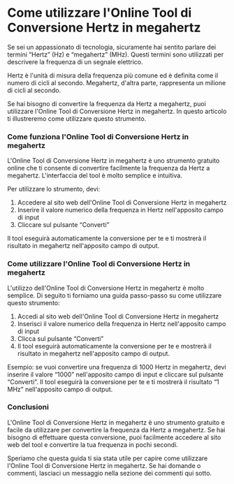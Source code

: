Come utilizzare l'Online Tool di Conversione Hertz in megahertz
===============================================================

Se sei un appassionato di tecnologia, sicuramente hai sentito parlare dei termini “Hertz” (Hz) e “megahertz” (MHz). Questi termini sono utilizzati per descrivere la frequenza di un segnale elettrico.

Hertz è l'unità di misura della frequenza più comune ed è definita come il numero di cicli al secondo. Megahertz, d'altra parte, rappresenta un milione di cicli al secondo.

Se hai bisogno di convertire la frequenza da Hertz a megahertz, puoi utilizzare l'Online Tool di Conversione Hertz in megahertz. In questo articolo ti illustreremo come utilizzare questo strumento.

### Come funziona l'Online Tool di Conversione Hertz in megahertz

L'Online Tool di Conversione Hertz in megahertz è uno strumento gratuito online che ti consente di convertire facilmente la frequenza da Hertz a megahertz. L'interfaccia del tool è molto semplice e intuitiva.

Per utilizzare lo strumento, devi:

1. Accedere al sito web dell'Online Tool di Conversione Hertz in megahertz
2. Inserire il valore numerico della frequenza in Hertz nell'apposito campo di input
3. Cliccare sul pulsante “Converti”

Il tool eseguirà automaticamente la conversione per te e ti mostrerà il risultato in megahertz nell'apposito campo di output.

### Come utilizzare l'Online Tool di Conversione Hertz in megahertz

L'utilizzo dell'Online Tool di Conversione Hertz in megahertz è molto semplice. Di seguito ti forniamo una guida passo-passo su come utilizzare questo strumento:

1. Accedi al sito web dell'Online Tool di Conversione Hertz in megahertz
2. Inserisci il valore numerico della frequenza in Hertz nell'apposito campo di input
3. Clicca sul pulsante “Converti”
4. Il tool eseguirà automaticamente la conversione per te e mostrerà il risultato in megahertz nell'apposito campo di output.

Esempio: se vuoi convertire una frequenza di 1000 Hertz in megahertz, devi inserire il valore “1000” nell'apposito campo di input e cliccare sul pulsante “Converti”. Il tool eseguirà la conversione per te e ti mostrerà il risultato “1 MHz” nell'apposito campo di output.

### Conclusioni

L'Online Tool di Conversione Hertz in megahertz è uno strumento gratuito e facile da utilizzare per convertire la frequenza da Hertz a megahertz. Se hai bisogno di effettuare questa conversione, puoi facilmente accedere al sito web del tool e convertire la tua frequenza in pochi secondi.

Speriamo che questa guida ti sia stata utile per capire come utilizzare l'Online Tool di Conversione Hertz in megahertz. Se hai domande o commenti, lasciaci un messaggio nella sezione dei commenti qui sotto.